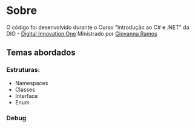 # Sobre
O código foi desenvolvido durante o Curso "Introdução ao C# e .NET" da DIO - [Digital Innovation One](ttps://digitalinnovation.one) Ministrado por [Giovanna Ramos](https://github.com/Giovanna0208)

## Temas abordados
### Estruturas:
- Namespaces
- Classes
- Interface
- Enum 

### Debug

